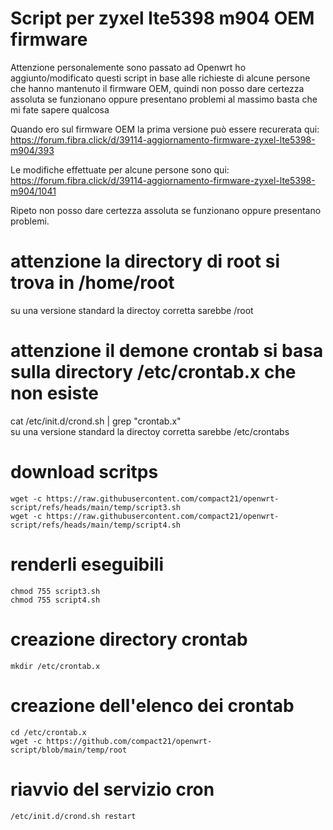 # Script per zyxel lte5398 m904 OEM firmware

Attenzione personalemente sono passato ad Openwrt ho aggiunto/modificato questi script in base alle richieste
di alcune persone che hanno mantenuto il firmware OEM, quindi non posso dare certezza assoluta se funzionano
oppure presentano problemi al massimo basta che mi fate sapere qualcosa

Quando ero sul firmware OEM la prima versione può essere recurerata qui:
https://forum.fibra.click/d/39114-aggiornamento-firmware-zyxel-lte5398-m904/393

Le modifiche effettuate per alcune persone sono qui:
https://forum.fibra.click/d/39114-aggiornamento-firmware-zyxel-lte5398-m904/1041

Ripeto non posso dare certezza assoluta se funzionano oppure presentano problemi.

# attenzione la directory di root si trova in /home/root
su una versione standard la directoy corretta sarebbe /root

# attenzione il demone crontab si basa sulla directory /etc/crontab.x che non esiste
cat /etc/init.d/crond.sh | grep "crontab.x"
<br/>
su una versione standard la directoy corretta sarebbe /etc/crontabs

# download scritps
```
wget -c https://raw.githubusercontent.com/compact21/openwrt-script/refs/heads/main/temp/script3.sh
wget -c https://raw.githubusercontent.com/compact21/openwrt-script/refs/heads/main/temp/script4.sh
```

# renderli eseguibili
```
chmod 755 script3.sh
chmod 755 script4.sh
```

# creazione directory crontab
```
mkdir /etc/crontab.x
```

# creazione dell'elenco dei crontab
```
cd /etc/crontab.x
wget -c https://github.com/compact21/openwrt-script/blob/main/temp/root
```

# riavvio del servizio cron
```
/etc/init.d/crond.sh restart
```
